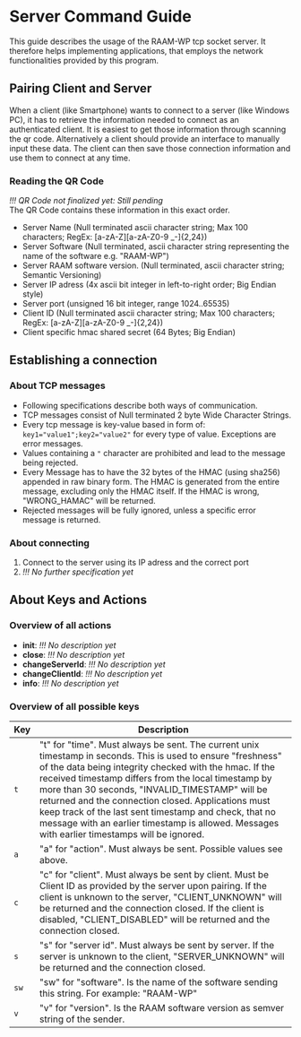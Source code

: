 # Server Command Guide
This guide describes the usage of the RAAM-WP tcp socket server.
It therefore helps implementing applications, that employs the network
functionalities provided by this program.


## Pairing Client and Server
When a client (like Smartphone) wants to connect to a server (like Windows PC),
it has to retrieve the information needed to connect as an authenticated client.
It is easiest to get those information through scanning the qr code. Alternatively
a client should provide an interface to manually input these data.
The client can then save those connection information and use them to connect at any time.

### Reading the QR Code
*!!! QR Code not finalized yet: Still pending*  
The QR Code contains these information in this exact order.  
* Server Name (Null terminated ascii character string; Max 100 characters; RegEx: [a-zA-Z][a-zA-Z0-9 _\-]{2,24})
* Server Software (Null terminated, ascii character string representing the name of the software e.g. "RAAM-WP")
* Server RAAM software version. (Null terminated, ascii character string; Semantic Versioning)
* Server IP adress (4x ascii bit integer in left-to-right order; Big Endian style)
* Server port (unsigned 16 bit integer, range 1024..65535)
* Client ID (Null terminated ascii character string; Max 100 characters; RegEx: [a-zA-Z][a-zA-Z0-9 _\-]{2,24})
* Client specific hmac shared secret (64 Bytes; Big Endian)


## Establishing a connection
### About TCP messages
* Following specifications describe both ways of communication.
* TCP messages consist of Null terminated 2 byte Wide Character Strings.
* Every tcp message is key-value based in form of: `key1="value1";key2="value2"` for every type of value. Exceptions are error messages.
* Values containing a `"` character are prohibited and lead to the message being rejected.
* Every Message has to have the 32 bytes of the HMAC (using sha256) appended in raw binary form. The HMAC is generated from the entire message, excluding only the HMAC itself. If the HMAC is wrong, "WRONG_HAMAC" will be returned.
* Rejected messages will be fully ignored, unless a specific error message is returned.

### About connecting
1. Connect to the server using its IP adress and the correct port
2. *!!! No further specification yet*


## About Keys and Actions
### Overview of all actions
* **init**: *!!! No description yet*
* **close**: *!!! No description yet*
* **changeServerId**: *!!! No description yet*
* **changeClientId**: *!!! No description yet*
* **info**: *!!! No description yet*

### Overview of all possible keys
Key | Description
--- | -----------
`t` | "t" for "time". Must always be sent. The current unix timestamp in seconds. This is used to ensure "freshness" of the data being integrity checked with the hmac. If the received timestamp differs from the local timestamp by more than 30 seconds, "INVALID_TIMESTAMP" will be returned and the connection closed. Applications must keep track of the last sent timestamp and check, that no message with an earlier timestamp is allowed. Messages with earlier timestamps will be ignored.
`a` | "a" for "action". Must always be sent. Possible values see above.
`c` | "c" for "client". Must always be sent by client. Must be Client ID as provided by the server upon pairing. If the client is unknown to the server, "CLIENT_UNKNOWN" will be returned and the connection closed. If the client is disabled, "CLIENT_DISABLED" will be returned and the connection closed.
`s` | "s" for "server id". Must always be sent by server. If the server is unknown to the client, "SERVER_UNKNOWN" will be returned and the connection closed.
`sw` | "sw" for "software". Is the name of the software sending this string. For example: "RAAM-WP"
`v` | "v" for "version". Is the RAAM software version as semver string of the sender.
